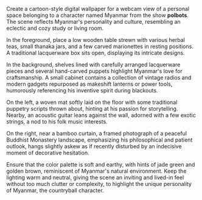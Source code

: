 Create a cartoon-style digital wallpaper for a webcam view of a personal space belonging to a character named Myanmar from the show **polbots**. The scene reflects Myanmar's personality and culture, resembling an eclectic and cozy study or living room. 

In the foreground, place a low wooden table strewn with various herbal teas, small thanaka jars, and a few carved marionettes in resting positions. A traditional lacquerware box sits open, displaying its intricate designs. 

In the background, shelves lined with carefully arranged lacquerware pieces and several hand-carved puppets highlight Myanmar's love for craftsmanship. A small cabinet contains a collection of vintage radios and modern gadgets repurposed as makeshift lanterns or power tools, humorously referencing his inventive spirit during blackouts.

On the left, a woven mat softly laid on the floor with some traditional puppetry scripts thrown about, hinting at his passion for storytelling. Nearby, an acoustic guitar leans against the wall, adorned with a few exotic strings, a nod to his folk music interests. 

On the right, near a bamboo curtain, a framed photograph of a peaceful Buddhist Monastery landscape, emphasizing his philosophical and patient outlook, hangs slightly askew as if recently disturbed by an indecisive moment of decorative hesitation.

Ensure that the color palette is soft and earthy, with hints of jade green and golden brown, reminiscent of Myanmar's natural environment. Keep the lighting warm and neutral, giving the scene an inviting and lived-in feel without too much clutter or complexity, to highlight the unique personality of Myanmar, the countryball character.